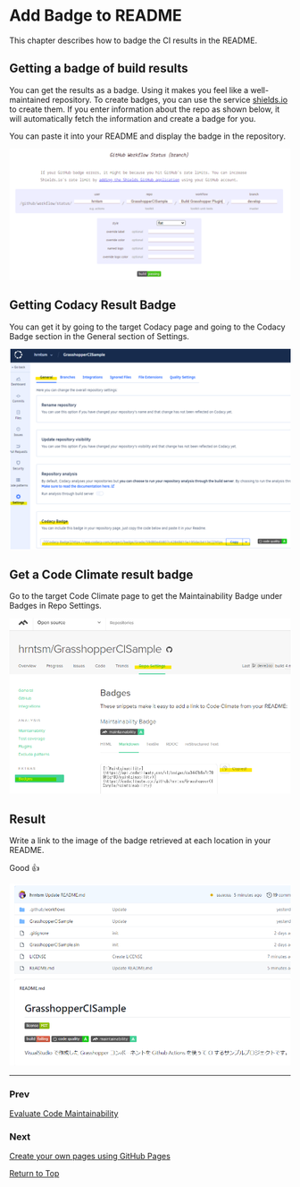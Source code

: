 # Add Badge to README

This chapter describes how to badge the CI results in the README.

## Getting a badge of build results

You can get the results as a badge. Using it makes you feel like a well-maintained repository.
To create badges, you can use the service [shields.io](https://shields.io/category/build) to create them. If you enter information about the repo as shown below, it will automatically fetch the information and create a badge for you.

You can paste it into your README and display the badge in the repository.

![](https://github.com/hrntsm/zenn_articles/blob/master/image/Shields.io.png?raw=true)

## Getting Codacy Result Badge

You can get it by going to the target Codacy page and going to the Codacy Badge section in the General section of Settings.

![](https://github.com/hrntsm/zenn_articles/blob/master/books/grasshopper-ci/image/CodacyBatch.png?raw=true)

## Get a Code Climate result badge

Go to the target Code Climate page to get the Maintainability Badge under Badges in Repo Settings.

![](https://github.com/hrntsm/zenn_articles/blob/master/books/grasshopper-ci/image/ClimateBadge.png?raw=true)

## Result

Write a link to the image of the badge retrieved at each location in your README.

Good 👍

![](https://github.com/hrntsm/zenn_articles/blob/master/books/grasshopper-ci/image/README.png?raw=true)

---

### Prev
[Evaluate Code Maintainability](code-maintenace)

### Next
[Create your own pages using GitHub Pages](add-github-pages)

[Return to Top](tutorial-chapters)
